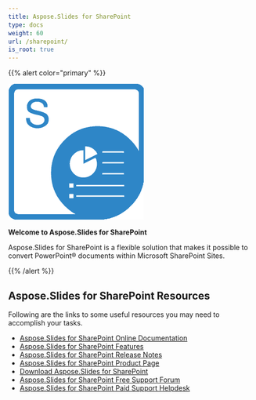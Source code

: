 ```yaml
---
title: Aspose.Slides for SharePoint
type: docs
weight: 60
url: /sharepoint/
is_root: true
---
```


{{% alert color="primary" %}} 

![Aspose.Slides for SharePoint](home_1.png)

**Welcome to Aspose.Slides for SharePoint**

Aspose.Slides for SharePoint is a flexible solution that makes it possible to convert PowerPoint® documents within Microsoft SharePoint Sites.

{{% /alert %}} 

## **Aspose.Slides for SharePoint Resources**

Following are the links to some useful resources you may need to accomplish your tasks.

- [Aspose.Slides for SharePoint Online Documentation](/slides/sharepoint/)
- [Aspose.Slides for SharePoint Features](/slides/sharepoint/features/)
- [Aspose.Slides for SharePoint Release Notes](/slides/sharepoint/release-notes/)
- [Aspose.Slides for SharePoint Product Page](https://products.aspose.com/slides/sharepoint)
- [Download Aspose.Slides for SharePoint](https://downloads.aspose.com/slides/sharepoint)
- [Aspose.Slides for SharePoint Free Support Forum](https://forum.aspose.com/c/slides)
- [Aspose.Slides for SharePoint Paid Support Helpdesk](https://helpdesk.aspose.com/)
